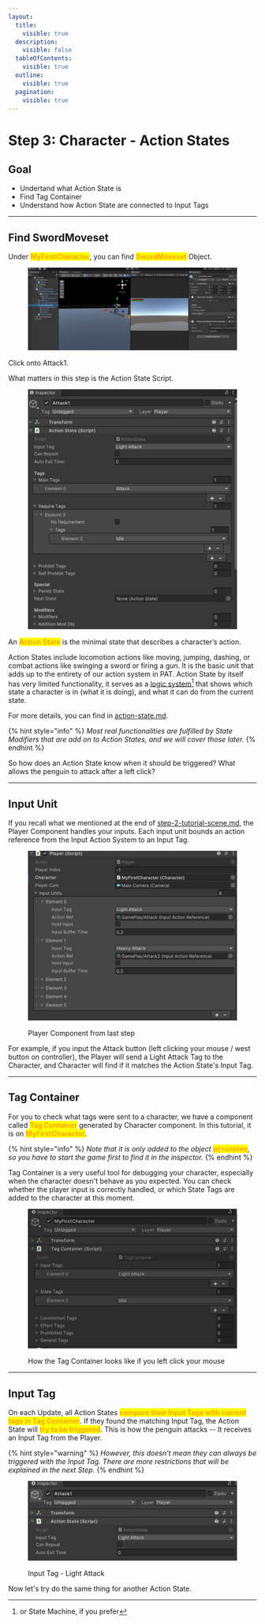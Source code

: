 ```yaml
---
layout:
  title:
    visible: true
  description:
    visible: false
  tableOfContents:
    visible: true
  outline:
    visible: true
  pagination:
    visible: true
---
```


# Step 3: Character - Action States

## Goal

* Undertand what Action State is
* Find Tag Container
* Understand how Action State are connected to Input Tags

***

## Find SwordMoveset

Under <mark style="color:orange;">**MyFirstCharacter**</mark>, you can find <mark style="color:orange;">**SwordMoveset**</mark> Object.

<figure><img src="../../.gitbook/assets/image (4) (1).png" alt=""><figcaption></figcaption></figure>

Click onto Attack1.

What matters in this step is the Action State Script.&#x20;

<figure><img src="../../.gitbook/assets/image (27) (1).png" alt=""><figcaption></figcaption></figure>

An <mark style="color:orange;">**Action State**</mark> is the minimal state that describes a character’s action.&#x20;

Action States include locomotion actions like moving, jumping, dashing, or combat actions like swinging a sword or firing a gun. It is the basic unit that adds up to the entirety of our action system in PAT. Action State by itself has very limited functionality, it serves as a [logic system](#user-content-fn-1)[^1] that shows which state a character is in (what it is doing), and what it can do from the current state.&#x20;

For more details, you can find in [action-state.md](../../documentation/actions/action-state.md "mention").

{% hint style="info" %}
_Most real functionalities are fulfilled by State Modifiers that are add on to Action States, and we will cover those later._
{% endhint %}

So how does an Action State know when it should be triggered? What allows the penguin to attack after a left click?

***

## Input Unit

If you recall what we mentioned at the end of [step-2-tutorial-scene.md](step-2-tutorial-scene.md "mention"), the Player Component handles your inputs. Each input unit bounds an action reference from the Input Action System to an Input Tag.

<figure><img src="../../.gitbook/assets/image (5) (1) (1).png" alt=""><figcaption><p>Player Component from last step</p></figcaption></figure>

For example, if you input the Attack button (left clicking your mouse / west button on controller), the Player will send a Light Attack Tag to the Character, and Character will find if it matches the Action State's Input Tag.

***

## Tag Container

For you to check what tags were sent to a character, we have a component called <mark style="color:orange;">**Tag Container**</mark> generated by Character component. In this tutorial, it is on <mark style="color:orange;">**MyFirstCharacter**</mark>.&#x20;

{% hint style="info" %}
_Note that it is only added to the object <mark style="color:orange;">**at runtime**</mark>, so you have to start the game first to find it in the inspector._
{% endhint %}

Tag Container is a very useful tool for debugging your character, especially when the character doesn't behave as you expected. You can check whether the player input is correctly handled, or which State Tags are added to the character at this moment.

<figure><img src="../../.gitbook/assets/image (7) (1) (1).png" alt=""><figcaption><p>How the Tag Container looks like if you left click your mouse</p></figcaption></figure>

***

## Input Tag

On each Update, all Action States <mark style="color:orange;">**compare their Input Tags with current tags in Tag Container**</mark>. If they found the matching Input Tag, the Action State will <mark style="color:orange;">**try to be triggered**</mark>. This is how the penguin attacks -- It receives an Input Tag from the Player.&#x20;

{% hint style="warning" %}
_However, this doesn't mean they can always be triggered with the Input Tag. There are more restrictions that will be explained in the next Step._
{% endhint %}

<figure><img src="../../.gitbook/assets/image (28) (1).png" alt=""><figcaption><p>Input Tag - Light Attack</p></figcaption></figure>

Now let's try do the same thing for another Action State.

[^1]: or State Machine, if you prefer
